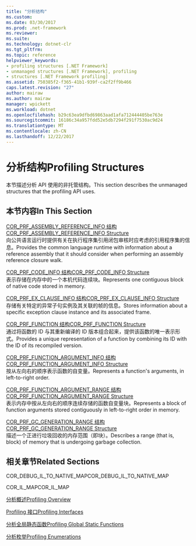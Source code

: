 ```yaml
---
title: "分析结构"
ms.custom: 
ms.date: 03/30/2017
ms.prod: .net-framework
ms.reviewer: 
ms.suite: 
ms.technology: dotnet-clr
ms.tgt_pltfrm: 
ms.topic: reference
helpviewer_keywords:
- profiling structures [.NET Framework]
- unmanaged structures [.NET Framework], profiling
- structures [.NET Framework profiling]
ms.assetid: 750385f2-f365-41b1-939f-ca2f2ff9b466
caps.latest.revision: "27"
author: mairaw
ms.author: mairaw
manager: wpickett
ms.workload: dotnet
ms.openlocfilehash: b29c63ea9dfbd69863aad1afa712444405be763e
ms.sourcegitcommit: 16186c34a957fdd52e5db7294f291f7530ac9d24
ms.translationtype: MT
ms.contentlocale: zh-CN
ms.lasthandoff: 12/22/2017
---
```

# <a name="profiling-structures"></a><span data-ttu-id="5e19f-102">分析结构</span><span class="sxs-lookup"><span data-stu-id="5e19f-102">Profiling Structures</span></span>
<span data-ttu-id="5e19f-103">本节描述分析 API 使用的非托管结构。</span><span class="sxs-lookup"><span data-stu-id="5e19f-103">This section describes the unmanaged structures that the profiling API uses.</span></span>  
  
## <a name="in-this-section"></a><span data-ttu-id="5e19f-104">本节内容</span><span class="sxs-lookup"><span data-stu-id="5e19f-104">In This Section</span></span>  
 [<span data-ttu-id="5e19f-105">COR_PRF_ASSEMBLY_REFERENCE_INFO 结构</span><span class="sxs-lookup"><span data-stu-id="5e19f-105">COR_PRF_ASSEMBLY_REFERENCE_INFO Structure</span></span>](../../../../docs/framework/unmanaged-api/profiling/cor-prf-assembly-reference-info-structure.md)  
 <span data-ttu-id="5e19f-106">向公共语言运行时提供有关在执行程序集引用闭包审核时应考虑的引用程序集的信息。</span><span class="sxs-lookup"><span data-stu-id="5e19f-106">Provides the common language runtime with information about a reference assembly that it should consider when performing an assembly reference closure walk.</span></span>  
  
 [<span data-ttu-id="5e19f-107">COR_PRF_CODE_INFO 结构</span><span class="sxs-lookup"><span data-stu-id="5e19f-107">COR_PRF_CODE_INFO Structure</span></span>](../../../../docs/framework/unmanaged-api/profiling/cor-prf-code-info-structure.md)  
 <span data-ttu-id="5e19f-108">表示存储在内存中的一个本机代码连续块。</span><span class="sxs-lookup"><span data-stu-id="5e19f-108">Represents one contiguous block of native code stored in memory.</span></span>  
  
 [<span data-ttu-id="5e19f-109">COR_PRF_EX_CLAUSE_INFO 结构</span><span class="sxs-lookup"><span data-stu-id="5e19f-109">COR_PRF_EX_CLAUSE_INFO Structure</span></span>](../../../../docs/framework/unmanaged-api/profiling/cor-prf-ex-clause-info-structure.md)  
 <span data-ttu-id="5e19f-110">存储有关特定的异常子句实例及其关联的帧的信息。</span><span class="sxs-lookup"><span data-stu-id="5e19f-110">Stores information about a specific exception clause instance and its associated frame.</span></span>  
  
 [<span data-ttu-id="5e19f-111">COR_PRF_FUNCTION 结构</span><span class="sxs-lookup"><span data-stu-id="5e19f-111">COR_PRF_FUNCTION Structure</span></span>](../../../../docs/framework/unmanaged-api/profiling/cor-prf-function-structure.md)  
 <span data-ttu-id="5e19f-112">通过将函数的 ID 与其重新编译的 ID 版本组合起来，提供该函数的唯一表示形式。</span><span class="sxs-lookup"><span data-stu-id="5e19f-112">Provides a unique representation of a function by combining its ID with the ID of its recompiled version.</span></span>  
  
 [<span data-ttu-id="5e19f-113">COR_PRF_FUNCTION_ARGUMENT_INFO 结构</span><span class="sxs-lookup"><span data-stu-id="5e19f-113">COR_PRF_FUNCTION_ARGUMENT_INFO Structure</span></span>](../../../../docs/framework/unmanaged-api/profiling/cor-prf-function-argument-info-structure.md)  
 <span data-ttu-id="5e19f-114">按从左向右的顺序表示函数的自变量。</span><span class="sxs-lookup"><span data-stu-id="5e19f-114">Represents a function's arguments, in left-to-right order.</span></span>  
  
 [<span data-ttu-id="5e19f-115">COR_PRF_FUNCTION_ARGUMENT_RANGE 结构</span><span class="sxs-lookup"><span data-stu-id="5e19f-115">COR_PRF_FUNCTION_ARGUMENT_RANGE Structure</span></span>](../../../../docs/framework/unmanaged-api/profiling/cor-prf-function-argument-range-structure.md)  
 <span data-ttu-id="5e19f-116">表示内存中按从左向右的顺序连续存储的函数自变量块。</span><span class="sxs-lookup"><span data-stu-id="5e19f-116">Represents a block of function arguments stored contiguously in left-to-right order in memory.</span></span>  
  
 [<span data-ttu-id="5e19f-117">COR_PRF_GC_GENERATION_RANGE 结构</span><span class="sxs-lookup"><span data-stu-id="5e19f-117">COR_PRF_GC_GENERATION_RANGE Structure</span></span>](../../../../docs/framework/unmanaged-api/profiling/cor-prf-gc-generation-range-structure.md)  
 <span data-ttu-id="5e19f-118">描述一个正进行垃圾回收的内存范围（即块）。</span><span class="sxs-lookup"><span data-stu-id="5e19f-118">Describes a range (that is, block) of memory that is undergoing garbage collection.</span></span>  
  
## <a name="related-sections"></a><span data-ttu-id="5e19f-119">相关章节</span><span class="sxs-lookup"><span data-stu-id="5e19f-119">Related Sections</span></span>  
 <span data-ttu-id="5e19f-120">COR_DEBUG_IL_TO_NATIVE_MAP</span><span class="sxs-lookup"><span data-stu-id="5e19f-120">COR_DEBUG_IL_TO_NATIVE_MAP</span></span>  
  
 <span data-ttu-id="5e19f-121">COR_IL_MAP</span><span class="sxs-lookup"><span data-stu-id="5e19f-121">COR_IL_MAP</span></span>  
  
 [<span data-ttu-id="5e19f-122">分析概述</span><span class="sxs-lookup"><span data-stu-id="5e19f-122">Profiling Overview</span></span>](../../../../docs/framework/unmanaged-api/profiling/profiling-overview.md)  
  
 [<span data-ttu-id="5e19f-123">Profiling 接口</span><span class="sxs-lookup"><span data-stu-id="5e19f-123">Profiling Interfaces</span></span>](../../../../docs/framework/unmanaged-api/profiling/profiling-interfaces.md)  
  
 [<span data-ttu-id="5e19f-124">分析全局静态函数</span><span class="sxs-lookup"><span data-stu-id="5e19f-124">Profiling Global Static Functions</span></span>](../../../../docs/framework/unmanaged-api/profiling/profiling-global-static-functions.md)  
  
 [<span data-ttu-id="5e19f-125">分析枚举</span><span class="sxs-lookup"><span data-stu-id="5e19f-125">Profiling Enumerations</span></span>](../../../../docs/framework/unmanaged-api/profiling/profiling-enumerations.md)
